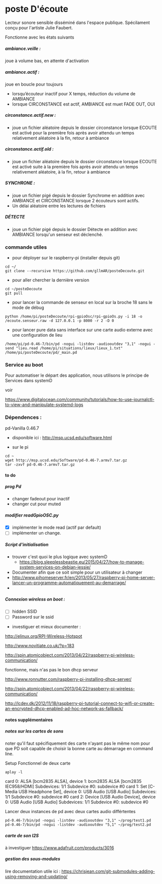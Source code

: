 # poste D'écoute

Lecteur sonore sensible disséminé dans l'espace publique.
Spécilament conçu pour l'artiste Julie Faubert.  

Fonctionne avec les états suivants

##### ambiance.veille :
joue à volume bas,  en attente d'activation

##### ambiance.actif :
joue en boucle pour toujours

* lorsqu’écouteur inactif pour X temps,  réduction du volume de AMBIANCE
* lorsque CIRCONSTANCE est actif,  AMBIANCE est muet FADE OUT, OUI


##### circonstance.actif.new :
- joue un fichier aléatoire depuis le dossier circonstance lorsque ECOUTE  est activé pour la première fois après avoir attendu un  temps relativement aléatoire à la fin,  retour à ambiance

##### circonstance.actif.old :
- joue un fichier aléatoire depuis le dossier circonstance lorsque ECOUTE est activé suite à la première fois après avoir attendu un  temps relativement aléatoire, à la fin,  retour à ambiance


##### SYNCHRONE :
- joue un fichier pigé depuis le dossier Synchrome en addition avec AMBIANCE et CIRCONSTANCE lorsque 2 écouteurs sont actifs.
- Un délai aléatoire  entre les lectures de fichiers

##### DÉTECTE
- joue un fichier pigé depuis le dossier Détecte en addition avec AMBIANCE lorsqu'un senseur est déclenché.




### commande utiles

* pour déployer sur le raspberry-pi (installer depuis git)
```
cd ~/
git clone --recursive https://github.com/gllmAR/posteDecoute.git
```
* pour aller chercher la dernière version
```
cd ~/posteDecoute
git pull
```
* pour lancer la commande de senseur en local sur la broche 18 sans le mode de débug
```
python /home/pi/posteDecoute/rpi-gpioOsc/rpi-gpioOs.py -i 18 -o /ecoute.senseur.raw -d 127.0.0.1 -p 8000 -r 2 -D 0
```
* pour lancer pure data sans interface sur une carte audio externe avec une configuration de lieu
```
/home/pi/pd-0.46-7/bin/pd -nogui -listdev -audiooutdev "3,1" -nogui -send "lieu.read /home/pi/situations/lieux/lieux_1.txt" /home/pi/posteDecoute/pd/_main.pd
```

### Service au boot

Pour automatiser le départ des application,  nous utilisons le principe de Services dans systemD

voir

https://www.digitalocean.com/community/tutorials/how-to-use-journalctl-to-view-and-manipulate-systemd-logs




### Dépendences :

pd-Vanilla 0.46.7
* disponible ici :  http://msp.ucsd.edu/software.html

* sur le pi
```
cd ~
wget http://msp.ucsd.edu/Software/pd-0.46-7.armv7.tar.gz
tar -zxvf pd-0.46-7.armv7.tar.gz
```


#### to do

##### prog Pd
* changer fadeout pour inactif
* changer cut pour muted


##### modifier readGpioOSC.py
* [X] implémenter le mode read (actif par default)
* [ ] implémenter un change.

##### Script d'initialisation

* trouver c'est quoi le plus logique avec systemD
	* https://blog.sleeplessbeastie.eu/2015/04/27/how-to-manage-system-services-on-debian-jessie/
* Documenter afin que ce soit simple pour un utilisateur à changer
* http://www.pihomeserver.fr/en/2013/05/27/raspberry-pi-home-server-lancer-un-programme-automatiquement-au-demarrage/
*

##### Connexion wireless on boot :

* [ ] hidden SSID
* [ ] Password sur le ssid
* investiguer et mieux documenter :

http://elinux.org/RPI-Wireless-Hotspot

http://www.novitiate.co.uk/?p=183

http://spin.atomicobject.com/2013/04/22/raspberry-pi-wireless-communication/

fonctionne,  mais n'as pas le bon dhcp serveur

http://www.ronnutter.com/raspberry-pi-installing-dhcp-server/

http://spin.atomicobject.com/2013/04/22/raspberry-pi-wireless-communication/

http://lcdev.dk/2012/11/18/raspberry-pi-tutorial-connect-to-wifi-or-create-an-encrypted-dhcp-enabled-ad-hoc-network-as-fallback/



#### notes supplémentaires

##### notes sur les cartes de sons
noter qu'il faut spécifiquement des carte n'ayant pas le même nom pour que PD soit capable de choisir la bonne carte au démarrage en command line.

Setup Fonctionnel de deux carte
```
aplay -l
```
card 0: ALSA [bcm2835 ALSA], device 1: bcm2835 ALSA [bcm2835 IEC958/HDMI] Subdevices: 1/1 Subdevice #0: subdevice #0
card 1: Set [C-Media USB Headphone Set], device 0: USB Audio [USB Audio] Subdevices: 1/1 Subdevice #0: subdevice #0
card 2: Device [USB Audio Device], device 0: USB Audio [USB Audio] Subdevices: 1/1 Subdevice #0: subdevice #0

Lancer deux instances de pd avec deux cartes audio différtentes
```
pd-0.46-7/bin/pd -nogui -listdev -audiooutdev "3,1" ~/prog/test1.pd
pd-0.46-7/bin/pd -nogui -listdev -audiooutdev "5,1" ~/prog/test2.pd
```

##### carte de son I2S
à investiguer
https://www.adafruit.com/products/3016


##### gestion des sous-modules

lire documentation utile ici :
https://chrisjean.com/git-submodules-adding-using-removing-and-updating/
